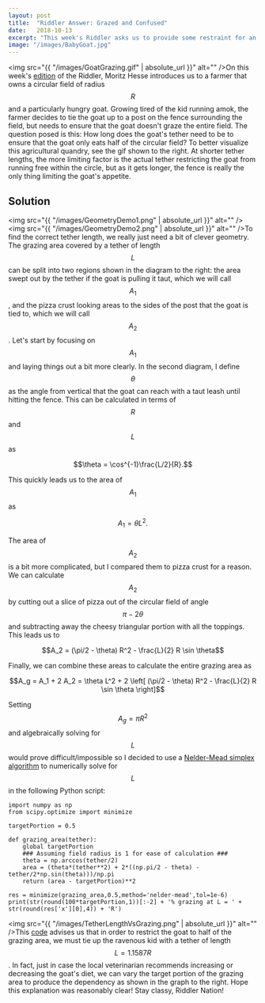 ```yaml
---
layout: post
title:  "Riddler Answer: Grazed and Confused"
date:   2018-10-13
excerpt: "This week's Riddler asks us to provide some restraint for an overeating goat before they graze a farmer out of business..."
image: "/images/BabyGoat.jpg"
---
```


<head>
<meta name="twitter:card" content="summary_large_image">
<meta name="twitter:creator" content="@tefirman51">
<meta name="twitter:site" content="@tefirman51">
<meta name="twitter:title" content="Riddler Answer: Grazed and Confused">
<meta name="twitter:description" content="This week's Riddler asks us to provide some restraint for an overeating goat before they graze a farmer out of business...">
<meta name="twitter:image:src" content="https://tefirman.github.io/images/BabyGoat.jpg">
<meta name="twitter:image:width" content="280">
<meta name="twitter:image:height" content="150">
</head>

<script src='https://cdnjs.cloudflare.com/ajax/libs/mathjax/2.7.5/MathJax.js?config=TeX-MML-AM_CHTML' async></script>

<span class="image right"><img src="{{ "/images/GoatGrazing.gif" | absolute_url }}" alt="" /></span>On this week's <a href="https://fivethirtyeight.com/features/so-you-want-to-tether-your-goat-now-what/">edition</a> of the Riddler, Moritz Hesse introduces us to a farmer that owns a circular field of radius $$R$$ and a particularly hungry goat. Growing tired of the kid running amok, the farmer decides to tie the goat up to a post on the fence surrounding the field, but needs to ensure that the goat doesn't graze the entire field. The question posed is this: How long does the goat's tether need to be to ensure that the goat only eats half of the circular field? To better visualize this agricultural quandry, see the gif shown to the right. At shorter tether lengths, the more limiting factor is the actual tether restricting the goat from running free within the circle, but as it gets longer, the fence is really the only thing limiting the goat's appetite.

## Solution

<span class="image right"><img src="{{ "/images/GeometryDemo1.png" | absolute_url }}" alt="" /><img src="{{ "/images/GeometryDemo2.png" | absolute_url }}" alt="" /></span>To find the correct tether length, we really just need a bit of clever geometry. The grazing area covered by a tether of length $$L$$ can be split into two regions shown in the diagram to the right: the area swept out by the tether if the goat is pulling it taut, which we will call $$A_1$$, and the pizza crust looking areas to the sides of the post that the goat is tied to, which we will call $$A_2$$. Let's start by focusing on $$A_1$$ and laying things out a bit more clearly. In the second diagram, I define $$\theta$$ as the angle from vertical that the goat can reach with a taut leash until hitting the fence. This can be calculated in terms of $$R$$ and $$L$$ as

$$\theta = \cos^{-1}\frac{L/2}{R}.$$

This quickly leads us to the area of $$A_1$$ as

$$A_1 = \theta L^2.$$

The area of $$A_2$$ is a bit more complicated, but I compared them to pizza crust for a reason. We can calculate $$A_2$$ by cutting out a slice of pizza out of the circular field of angle $$\pi - 2\theta$$ and subtracting away the cheesy triangular portion with all the toppings. This leads us to

$$A_2 = (\pi/2 - \theta) R^2 - \frac{L}{2} R \sin \theta$$

Finally, we can combine these areas to calculate the entire grazing area as

$$A_g = A_1 + 2 A_2 = \theta L^2 + 2 \left[ (\pi/2 - \theta) R^2 - \frac{L}{2} R \sin \theta \right]$$

Setting $$A_g = \pi R^2$$ and algebraically solving for $$L$$ would prove difficult/impossible so I decided to use a <a href="https://en.wikipedia.org/wiki/Nelder–Mead_method">Nelder-Mead simplex algorithm</a> to numerically solve for $$L$$ in the following Python script:

<pre><code>import numpy as np
from scipy.optimize import minimize

targetPortion = 0.5

def grazing_area(tether):
    global targetPortion
    ### Assuming field radius is 1 for ease of calculation ###
    theta = np.arccos(tether/2)
    area = (theta*(tether**2) + 2*((np.pi/2 - theta) - tether/2*np.sin(theta)))/np.pi
    return (area - targetPortion)**2

res = minimize(grazing_area,0.5,method='nelder-mead',tol=1e-6)
print(str(round(100*targetPortion,1))[:-2] + '% grazing at L = ' + str(round(res['x'][0],4)) + 'R')
</code></pre>

<span class="image right"><img src="{{ "/images/TetherLengthVsGrazing.png" | absolute_url }}" alt="" /></span>This <a href="https://github.com/tefirman/RiddlerCode/blob/master/GoatTether.py">code</a> advises us that in order to restrict the goat to half of the grazing area, we must tie up the ravenous kid with a tether of length $$L = 1.1587R$$. In fact, just in case the local veterinarian recommends increasing or decreasing the goat's diet, we can vary the target portion of the grazing area to produce the dependency as shown in the graph to the right. Hope this explanation was reasonably clear! Stay classy, Riddler Nation!


